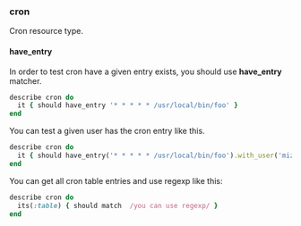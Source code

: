 ### <a name="cron">cron</a>

Cron resource type.

#### have\_entry

In order to test cron have a given entry exists, you should use **have_entry** matcher.

```ruby
describe cron do
  it { should have_entry '* * * * * /usr/local/bin/foo' }
end
```

You can test a given user has the cron entry like this.

```ruby
describe cron do
  it { should have_entry('* * * * * /usr/local/bin/foo').with_user('mizzy') }
end
```

You can get all cron table entries and use regexp like this:

```ruby
describe cron do
  its(:table) { should match  /you can use regexp/ }
end
```
